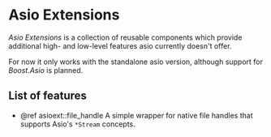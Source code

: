 # Asio Extensions

_Asio Extensions_ is a collection of reusable components which provide additional
high- and low-level features asio currently doesn't offer.

For now it only works with the standalone asio version, although support for
_Boost.Asio_ is planned.

## List of features

* @ref asioext::file_handle A simple wrapper for native file handles
   that supports Asio's `*Stream` concepts.
